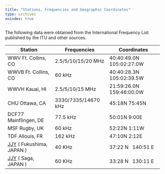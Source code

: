 ```yaml
---
title: "Stations, Frequencies and Geographic Coordinates"
type: archives
noindex: true
---
```


The following data were obtained from the International Frequency List published by the ITU and other sources.

| Station | Frequencies | Coordinates |
| ----- | ----- | ----- |
| WWV Ft. Collins, CO | 2.5/5/10/15/20 MHz | 40:40:49.0N 105:02:27.0W |
| WWVB Ft. Collins, CO | 60 kHz | 40:40:28.3N 105:02:39.5W |
| WWVH Kauai, HI | 2.5/5/10/15 MHz | 21:59:26.0N 159:46:00.0W |
| CHU Ottawa, CA | 3330/7335/14670 kHz | 45:18N 75:45N |
| DCF77 Mainflingen, DE | 77.5 kHz | 50:01N 9:00E |
| MSF Rugby, UK | 60 kHz | 52:22N 1:11W |
| TDF Allouis, FR | 162 kHz | 47:10N 2:12E |
| [JJY](https://jjy.nict.go.jp/jjy/index-e.html) ( Fukushima, JAPAN ) | 40 KHz | 37:22 N &nbsp; 140:51 E |
| [JJY](https://jjy.nict.go.jp/jjy/index-e.html) ( Saga, JAPAN ) | 60 KHz | 33:28 N &nbsp; 130:11 E |

